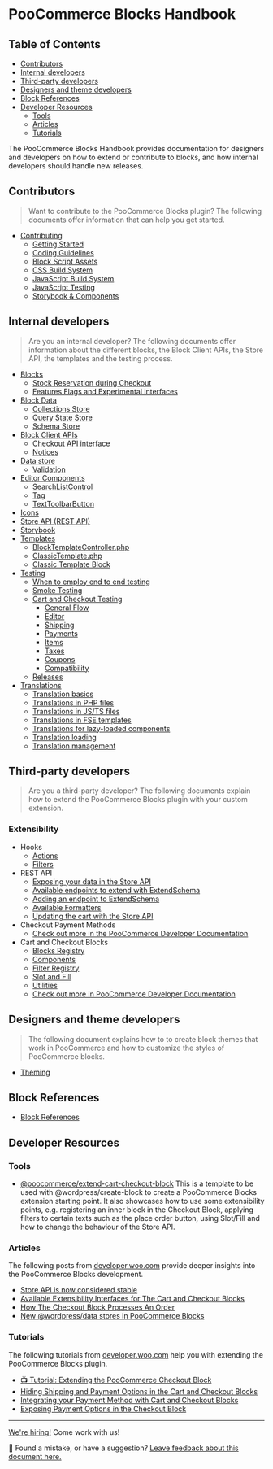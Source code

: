 # PooCommerce Blocks Handbook <!-- omit in toc -->

## Table of Contents <!-- omit in toc -->

-   [Contributors](#contributors)
-   [Internal developers](#internal-developers)
-   [Third-party developers](#third-party-developers)
-   [Designers and theme developers](#designers-and-theme-developers)
-   [Block References](#block-references)
-   [Developer Resources](#developer-resources)
    -   [Tools](#tools)
    -   [Articles](#articles)
    -   [Tutorials](#tutorials)

The PooCommerce Blocks Handbook provides documentation for designers and developers on how to extend or contribute to blocks, and how internal developers should handle new releases.

## Contributors

> Want to contribute to the PooCommerce Blocks plugin? The following documents offer information that can help you get started.

-   [Contributing](contributors/README.md)
    -   [Getting Started](contributors/getting-started.md)
    -   [Coding Guidelines](contributors/coding-guidelines.md)
    -   [Block Script Assets](contributors/block-assets.md)
    -   [CSS Build System](contributors/css-build-system.md)
    -   [JavaScript Build System](contributors/javascript-build-system.md)
    -   [JavaScript Testing](contributors/javascript-testing.md)
    -   [Storybook & Components](contributors/storybook-and-components.md)

## Internal developers

> Are you an internal developer? The following documents offer information about the different blocks, the Block Client APIs, the Store API, the templates and the testing process.

-   [Blocks](internal-developers/blocks/README.md)
    -   [Stock Reservation during Checkout](internal-developers/blocks/stock-reservation.md)
    -   [Features Flags and Experimental interfaces](internal-developers/blocks/feature-flags-and-experimental-interfaces.md)
-   [Block Data](../assets/js/data/README.md)
    -   [Collections Store](../assets/js/data/collections/README.md)
    -   [Query State Store](../assets/js/data/query-state/README.md)
    -   [Schema Store](../assets/js/data/schema/README.md)
-   [Block Client APIs](internal-developers/block-client-apis/README.md)
    -   [Checkout API interface](internal-developers/block-client-apis/checkout/checkout-api.md)
    -   [Notices](internal-developers/block-client-apis/notices.md)
-   [Data store](internal-developers/data-store/README.md)
    -   [Validation](internal-developers/data-store/validation.md)
-   [Editor Components](../assets/js/editor-components/README.md)
    -   [SearchListControl](../assets/js/editor-components/search-list-control/README.md)
    -   [Tag](../assets/js/editor-components/tag/README.md)
    -   [TextToolbarButton](../assets/js/editor-components/text-toolbar-button/README.md)
-   [Icons](../assets/js/icons/README.md)
-   [Store API (REST API)](../../poocommerce/src/StoreApi/README.md)
-   [Storybook](../storybook/README.md)
-   [Templates](internal-developers/templates/README.md)
    -   [BlockTemplateController.php](internal-developers/templates/block-template-controller.md)
    -   [ClassicTemplate.php](internal-developers/templates/classic-template.md)
    -   [Classic Template Block](../assets/js/blocks/classic-template/README.md)
-   [Testing](internal-developers/testing/README.md)
    -   [When to employ end to end testing](internal-developers/testing/when-to-employ-e2e-testing.md)
    -   [Smoke Testing](internal-developers/testing/smoke-testing.md)
    -   [Cart and Checkout Testing](internal-developers/testing/cart-checkout/README.md)
        -   [General Flow](internal-developers/testing/cart-checkout/general-flow.md)
        -   [Editor](internal-developers/testing/cart-checkout/editor.md)
        -   [Shipping](internal-developers/testing/cart-checkout/shipping.md)
        -   [Payments](internal-developers/testing/cart-checkout/payment.md)
        -   [Items](internal-developers/testing/cart-checkout/items.md)
        -   [Taxes](internal-developers/testing/cart-checkout/taxes.md)
        -   [Coupons](internal-developers/testing/cart-checkout/coupons.md)
        -   [Compatibility](internal-developers/testing/cart-checkout/compatibility.md)
    -   [Releases](internal-developers/testing/releases/README.md)
-   [Translations](internal-developers/translations/README.md)
    -   [Translation basics](internal-developers/translations/translation-basics.md)
    -   [Translations in PHP files](internal-developers/translations/translations-in-PHP-files.md)
    -   [Translations in JS/TS files](internal-developers/translations/translations-in-JS-TS-files.md)
    -   [Translations in FSE templates](internal-developers/translations/translations-in-FSE-templates.md)
    -   [Translations for lazy-loaded components](internal-developers/translations/translations-for-lazy-loaded-components.md)
    -   [Translation loading](internal-developers/translations/translation-loading.md)
    -   [Translation management](internal-developers/translations/translation-management.md)

## Third-party developers

> Are you a third-party developer? The following documents explain how to extend the PooCommerce Blocks plugin with your custom extension.

### Extensibility

-   Hooks
    -   [Actions](third-party-developers/extensibility/hooks/actions.md)
    -   [Filters](third-party-developers/extensibility/hooks/filters.md)
-   REST API
    -   [Exposing your data in the Store API](third-party-developers/extensibility/rest-api/extend-rest-api-add-data.md)
    -   [Available endpoints to extend with ExtendSchema](third-party-developers/extensibility/rest-api/available-endpoints-to-extend.md)
    -   [Adding an endpoint to ExtendSchema](internal-developers/rest-api/extend-rest-api-new-endpoint.md)
    -   [Available Formatters](third-party-developers/extensibility/rest-api/extend-rest-api-formatters.md)
    -   [Updating the cart with the Store API](third-party-developers/extensibility/rest-api/extend-rest-api-update-cart.md)
-   Checkout Payment Methods
    -   [Check out more in the PooCommerce Developer Documentation](https://developer.poocommerce.com/docs/category/cart-and-checkout-blocks/payment-methods/)
-   Cart and Checkout Blocks
    -   [Blocks Registry](../packages/checkout/blocks-registry/README.md)
    -   [Components](../packages/checkout/components/README.md)
    -   [Filter Registry](../packages/checkout/filter-registry/README.md)
    -   [Slot and Fill](../packages/checkout/slot/README.md)
    -   [Utilities](../packages/checkout/utils/README.md)
    -   [Check out more in PooCommerce Developer Documentation](https://developer.poocommerce.com/docs/category/cart-and-checkout-blocks/)

## Designers and theme developers

> The following document explains how to to create block themes that work in PooCommerce and how to customize the styles of PooCommerce blocks.

-   [Theming](/docs/block-theme-development/theming-woo-blocks.md)

## Block References

-   [Block References](/docs/block-development/block-references.md)

## Developer Resources

### Tools

-   [@poocommerce/extend-cart-checkout-block](https://www.npmjs.com/package/@poocommerce/extend-cart-checkout-block) This is a template to be used with @wordpress/create-block to create a PooCommerce Blocks extension starting point. It also showcases how to use some extensibility points, e.g. registering an inner block in the Checkout Block, applying filters to certain texts such as the place order button, using Slot/Fill and how to change the behaviour of the Store API.

### Articles

The following posts from [developer.woo.com](https://developer.poocommerce.com/category/developer-resources/) provide deeper insights into the PooCommerce Blocks development.

-   [Store API is now considered stable](https://developer.poocommerce.com/2022/03/25/store-api-is-now-considered-stable/)
-   [Available Extensibility Interfaces for The Cart and Checkout Blocks](https://developer.poocommerce.com/2021/11/09/available-extensibility-interfaces-for-the-cart-and-checkout-blocks/)
-   [How The Checkout Block Processes An Order](https://developer.poocommerce.com/2022/10/06/how-the-checkout-block-processes-an-order/)
-   [New @wordpress/data stores in PooCommerce Blocks](https://developer.poocommerce.com/2022/10/17/new-wordpress-data-stores-in-poocommerce-blocks/)

### Tutorials

The following tutorials from [developer.woo.com](https://developer.poocommerce.com/) help you with extending the PooCommerce Blocks plugin.

-   [📺 Tutorial: Extending the PooCommerce Checkout Block](https://developer.poocommerce.com/2023/08/07/extending-the-poocommerce-checkout-block-to-add-custom-shipping-options/)
-   [Hiding Shipping and Payment Options in the Cart and Checkout Blocks](https://developer.poocommerce.com/2022/05/20/hiding-shipping-and-payment-options-in-the-cart-and-checkout-blocks/)
-   [Integrating your Payment Method with Cart and Checkout Blocks](https://developer.poocommerce.com/2021/03/15/integrating-your-payment-method-with-cart-and-checkout-blocks/)
-   [Exposing Payment Options in the Checkout Block](https://developer.poocommerce.com/2022/07/07/exposing-payment-options-in-the-checkout-block/)

<!-- FEEDBACK -->

---

[We're hiring!](https://poocommerce.com/careers/) Come work with us!

🐞 Found a mistake, or have a suggestion? [Leave feedback about this document here.](https://github.com/poocommerce/poocommerce/issues/new?assignees=&labels=type%3A+documentation&template=suggestion-for-documentation-improvement-correction.md&title=Feedback%20on%20./docs/README.md)

<!-- /FEEDBACK -->
